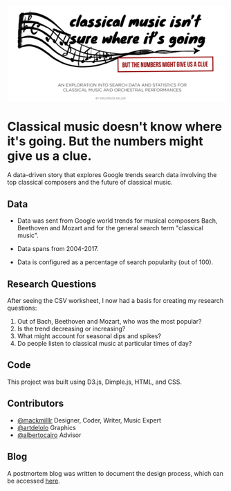 <p align="center">
  <img alt="Title" src="img/newtitle.png" />
</p>

# Classical music doesn't know where it's going. But the numbers might give us a clue.

A data-driven story that explores Google trends search data involving the top classical composers and the future of classical music.

## Data

- Data was sent from Google world trends for musical composers Bach, Beethoven and Mozart and for the general search term "classical music".

- Data spans from 2004-2017.

- Data is configured as a percentage of search popularity (out of 100). 

## Research Questions

After seeing the CSV worksheet, I now had a basis for creating my research questions:
1. Out of Bach, Beethoven and Mozart, who was the most popular?
2. Is the trend decreasing or increasing?
3. What might account for seasonal dips and spikes?
4. Do people listen to classical music at particular times of day?

## Code

This project was built using D3.js, Dimple.js, HTML, and CSS.


## Contributors

- [@mackmilllr](https://twitter.com/mackmilllr) Designer, Coder, Writer, Music Expert
- [@artdelolo](https://twitter.com/ArtDeLolo) Graphics
- [@albertocairo](https://twitter.com/AlbertoCairo) Advisor

## Blog

A postmortem blog was written to document the design process, which can be accessed [here](https://www.mackmiller.design/blog/the-future-of-classical-music).
